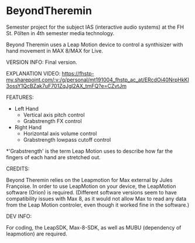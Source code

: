 # BeyondTheremin
Semester project for the subject IAS (interactive audio systems) at the FH St. Pölten in 4th semester media technology.

Beyond Theremin uses a Leap Motion device to control a synthisizer with hand movement in MAX 8/MAX for Live.

VERSION INFO: Final version.

EXPLANATION VIDEO: https://fhstp-my.sharepoint.com/:v:/g/personal/mt191004_fhstp_ac_at/ERcdOi40NrpHkKl3ossY1QcBZak7uF701ZqJgl2AX_tmFQ?e=CZvtJm

FEATURES:
* Left Hand
  - Vertical axis pitch control
  - Grabstrength FX control
* Right Hand
  - Horizontal axis volume control
  - Grabstrength lowpass cutoff control
        
*'Grabstrength' is the term Leap Motion uses to describe how far the fingers of each hand are stretched out.

CREDITS:

Beyond Theremin relies on the Leapmotion for Max external by Jules Françoise. In order to use LeapMotion on your device, the LeapMotion software (Orion) is required. (Different software versions seem to have compatibility issues with Max 8, as it would not allow Max to read any data from the Leap Motion controler, even though it worked fine in the software.)


DEV INFO:

For coding, the LeapSDK, Max-8-SDK, as well as MUBU (dependency of leapmotion) are required.
